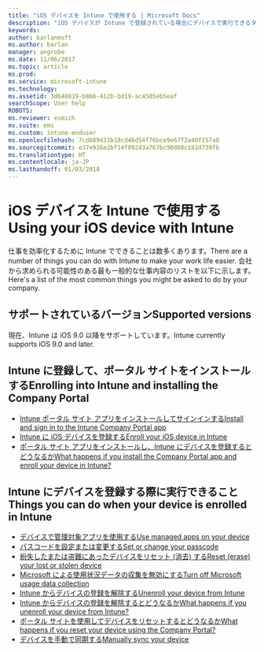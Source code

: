 ```yaml
---
title: "iOS デバイスを Intune で使用する | Microsoft Docs"
description: "iOS デバイスが Intune で登録されている場合にデバイスで実行できるタスクへのリンクの一覧。"
keywords: 
author: barlanmsft
ms.author: barlan
manager: angrobe
ms.date: 11/06/2017
ms.topic: article
ms.prod: 
ms.service: microsoft-intune
ms.technology: 
ms.assetid: 3d648819-b866-412b-bd19-ac4505eb5eaf
searchScope: User help
ROBOTS: 
ms.reviewer: esmich
ms.suite: ems
ms.custom: intune-enduser
ms.openlocfilehash: 7cdb89431b18cd46d54f76bce9e67f2a40f157a8
ms.sourcegitcommit: e37e916e2bf14f092d3a767bc90d68c181d739fb
ms.translationtype: HT
ms.contentlocale: ja-JP
ms.lasthandoff: 01/03/2018
---
```

# <a name="using-your-ios-device-with-intune"></a><span data-ttu-id="3df18-103">iOS デバイスを Intune で使用する</span><span class="sxs-lookup"><span data-stu-id="3df18-103">Using your iOS device with Intune</span></span>

<span data-ttu-id="3df18-104">仕事を効率化するために Intune でできることは数多くあります。</span><span class="sxs-lookup"><span data-stu-id="3df18-104">There are a number of things you can do with Intune to make your work life easier.</span></span> <span data-ttu-id="3df18-105">会社から求められる可能性のある最も一般的な仕事内容のリストを以下に示します。</span><span class="sxs-lookup"><span data-stu-id="3df18-105">Here's a list of the most common things you might be asked to do by your company.</span></span>

## <a name="supported-versions"></a><span data-ttu-id="3df18-106">サポートされているバージョン</span><span class="sxs-lookup"><span data-stu-id="3df18-106">Supported versions</span></span>

<span data-ttu-id="3df18-107">現在、Intune は iOS 9.0 以降をサポートしています。</span><span class="sxs-lookup"><span data-stu-id="3df18-107">Intune currently supports iOS 9.0 and later.</span></span>

## <a name="enrolling-into-intune-and-installing-the-company-portal"></a><span data-ttu-id="3df18-108">Intune に登録して、ポータル サイトをインストールする</span><span class="sxs-lookup"><span data-stu-id="3df18-108">Enrolling into Intune and installing the Company Portal</span></span>

- [<span data-ttu-id="3df18-109">Intune ポータル サイト アプリをインストールしてサインインする</span><span class="sxs-lookup"><span data-stu-id="3df18-109">Install and sign in to the Intune Company Portal app</span></span>](install-and-sign-in-to-the-intune-company-portal-app-ios.md)
- [<span data-ttu-id="3df18-110">Intune に iOS デバイスを登録する</span><span class="sxs-lookup"><span data-stu-id="3df18-110">Enroll your iOS device in Intune</span></span>](enroll-your-device-in-intune-ios.md)
- [<span data-ttu-id="3df18-111">ポータル サイト アプリをインストールし、Intune にデバイスを登録するとどうなるか</span><span class="sxs-lookup"><span data-stu-id="3df18-111">What happens if you install the Company Portal app and enroll your device in Intune?</span></span>](what-happens-if-you-install-the-Company-Portal-app-and-enroll-your-device-in-intune-ios.md)

## <a name="things-you-can-do-when-your-device-is-enrolled-in-intune"></a><span data-ttu-id="3df18-112">Intune にデバイスを登録する際に実行できること</span><span class="sxs-lookup"><span data-stu-id="3df18-112">Things you can do when your device is enrolled in Intune</span></span>

- [<span data-ttu-id="3df18-113">デバイスで管理対象アプリを使用する</span><span class="sxs-lookup"><span data-stu-id="3df18-113">Use managed apps on your device</span></span>](use-managed-apps-on-your-device-ios.md)
- [<span data-ttu-id="3df18-114">パスコードを設定または変更する</span><span class="sxs-lookup"><span data-stu-id="3df18-114">Set or change your passcode</span></span>](set-or-change-your-passcode-ios.md)
  <!--- [Reset (erase) your lost or stolen device](reset-erase-your-lost-or-stolen-device-ios.md) -->
- [<span data-ttu-id="3df18-115">紛失したまたは盗難にあったデバイスをリセット (消去) する</span><span class="sxs-lookup"><span data-stu-id="3df18-115">Reset (erase) your lost or stolen device</span></span>](reset-erase-your-device-cpwebsite.md)
- [<span data-ttu-id="3df18-116">Microsoft による使用状況データの収集を無効にする</span><span class="sxs-lookup"><span data-stu-id="3df18-116">Turn off Microsoft usage data collection</span></span>](turn-off-microsoft-usage-data-collection-ios.md)
- [<span data-ttu-id="3df18-117">Intune からデバイスの登録を解除する</span><span class="sxs-lookup"><span data-stu-id="3df18-117">Unenroll your device from Intune</span></span>](unenroll-your-device-from-intune-ios.md)
- [<span data-ttu-id="3df18-118">Intune からデバイスの登録を解除するとどうなるか</span><span class="sxs-lookup"><span data-stu-id="3df18-118">What happens if you unenroll your device from Intune?</span></span>](what-happens-if-you-unenroll-your-device-from-intune-ios.md)
- [<span data-ttu-id="3df18-119">ポータル サイトを使用してデバイスをリセットするとどうなるか</span><span class="sxs-lookup"><span data-stu-id="3df18-119">What happens if you reset your device using the Company Portal?</span></span>](what-happens-if-you-reset-your-device-using-the-company-portal-ios.md)
- [<span data-ttu-id="3df18-120">デバイスを手動で同期する</span><span class="sxs-lookup"><span data-stu-id="3df18-120">Manually sync your device</span></span>](sync-your-device-manually-ios.md)
